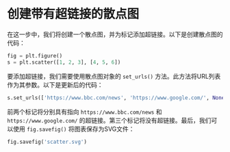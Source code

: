 # 创建带有超链接的散点图

在这一步中，我们将创建一个散点图，并为标记添加超链接。以下是创建散点图的代码：

```python
fig = plt.figure()
s = plt.scatter([1, 2, 3], [4, 5, 6])
```

要添加超链接，我们需要使用散点图对象的 `set_urls()` 方法。此方法将URL列表作为其参数。以下是更新后的代码：

```python
s.set_urls(['https://www.bbc.com/news', 'https://www.google.com/', None])
```

前两个标记将分别具有指向 `https://www.bbc.com/news` 和 `https://www.google.com/` 的超链接。第三个标记将没有超链接。最后，我们可以使用 `fig.savefig()` 将图表保存为SVG文件：

```python
fig.savefig('scatter.svg')
```
